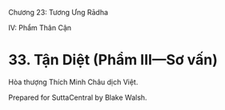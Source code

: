  

Chương 23: Tương Ưng Rādha

IV: Phẩm Thân Cận

# 33\. Tận Diệt (Phẩm III—Sơ vấn)

Hòa thượng Thích Minh Châu dịch Việt.

Prepared for SuttaCentral by Blake Walsh.